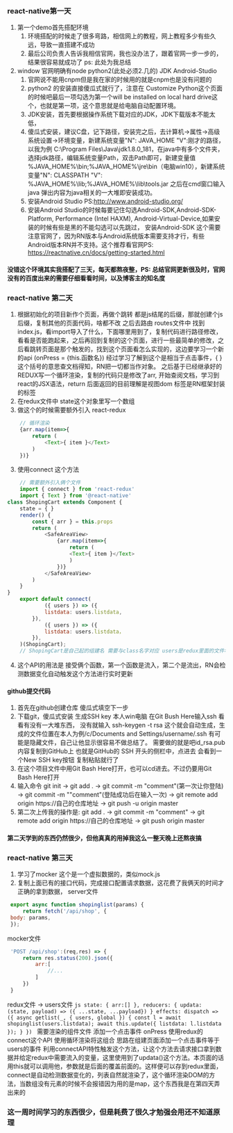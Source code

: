 ### react-native第一天
1. 第一个demo首先搭配环境
   1. 环境搭配的时候走了很多弯路，相信网上的教程，网上教程多少有些久远，导致一直搭建不成功
   2. 最后公司负责人告诉我相信官网，我也没办法了，跟着官网一步一步的，结果很容易就成功了
ps: 此处为我总结
2. window 官网明确有node python2(此处必须2.几的) JDK Android-Studio
   1. 官网说不能用cnpm但是我在家的时候用的就是cnpm也是没有问题的
   2. python2 的安装直接傻瓜式就行了，注意在 Customize Python这个页面的时候吧最后一项勾选为第一个will be installed on local hard drive这个，也就是第一项，这个意思就是给电脑自动配置环境。
   3. JDK安装，首先要根据操作系统下载对应的JDK，JDK下载版本不能太低，
   4. 傻瓜式安装，建议C盘，记下路径，安装完之后，去计算机->属性->高级系统设置->环境变量，新建系统变量"N": JAVA_HOME "V":刚才的路径，以我为例 C:\Program Files\Java\jdk1.8.0_181，在java中有多个文件夹，选择jdk路径，编辑系统变量Path，双击Path即可，新建变量值 %JAVA_HOME%\bin;%JAVA_HOME%\jre\bin（电脑win10），新建系统变量"N": CLASSPATH "V": %JAVA_HOME%\lib;%JAVA_HOME%\lib\tools.jar 之后在cmd窗口输入java 弹出内容为java相关的一大堆即安装成功。
   5. 安装Android Studio PS:http://www.android-studio.org/
   6. 安装Android Studio的时候每要记住勾选Android-SDK,Android-SDK-Platform, Performance (Intel  HAXM), Android-Virtual-Device,如果安装的时候有些是黑的不能勾选可以先跳过，
安装Android-SDK 这个需要注意官网了，因为RN版本与Android系统版本需要支持才行，有些Android版本RN并不支持。这个推荐看官网PS: https://reactnative.cn/docs/getting-started.html
#### 没错这个环境其实我搭配了三天，每天都熬夜整，PS: 总结官网更新很及时，官网没有的百度出来的需要仔细看看时间，以及博客主的知名度

### react-native 第二天
1. 根据初始化的项目新作个页面，再做个跳转
	都是js结尾的后缀，那就创建个js后缀，复制其他的页面代码，啥都不改
之后去路由 routes文件中 找到index.js，看import导入了什么，下面哪里用到了，复制代码进行路径修改，看看是否能跑起来，之后再回到复制的这个页面，进行一些最简单的修改，之后看跳转页面是那个触发的，找到这个页面看怎么实现的，这边要学习一个新的api (onPress = {this.函数名})
经过学习了解到这个是相当于点击事件，{ }这个括号的意思查文档得知，RN把一切都当作对象。
之后基于已经继承好的REDUX写一个循环渲染，复制的代码只是修改了arr, 开始查阅文档，学习到react的JSX语法，return 后面返回的目前理解是视图dom <Text>标签是RN框架封装的标签 
 1. 在redux文件中 state这个对象里写一个数组
 2. 做这个的时候需要额外引入<Text> react-redux 
```js
    // 循环渲染
    {arr.map(item=>{
	    return (
		    <Text>{ item }</Text>
	    )
    })}
``` 
 3. 使用connect 这个方法
```js
    // 需要额外引入俩个文件
    import { connect } from 'react-redux'
    import { Text } from '@react-native'
class ShopingCart extends Component {
    state = { }
    render() {
        const { arr } = this.props
        return (
            <SafeAreaView> 
                {arr.map(item=>{
	                return (
		            <Text>{ item }</Text>
	                )
                })}
            </SafeAreaView>
        )
    }
}
    export default connect(
            ({ users }) => ({
            listdata: users.listdata,
        }),
            ({ users }) => ({
            listdata: users.listdata，
        }),
    )(ShopingCart);
    // ShopingCart是自己起的组建名 需要与class名字对应 users是redux里面的文件名字 <SafeAreaView>目前理解是一个跟组建，还没实际用到，不做了解
```
 4. 这个API的用法是 接受俩个函数，第一个函数是流入，第二个是流出，RN会检测数据变化自动触发这个方法进行实时更新
#### github提交代码
1. 首先在github创建仓库 傻瓜式填空下一步
2. 下载git，傻瓜式安装 生成SSH key 本人win电脑 在Git Bush Here输入ssh 看看有没有一大堆东西，
没有就输入 ssh-keygen -t rsa 这个就会自动生成，生成的文件位置在本人为例/c/Documents and Settings/username/.ssh 有可能是隐藏文件，自己让他显示很容易不做总结了。 需要做的就是吧id_rsa.pub内容复制到GitHub上 也就是GitHub的 SSH 开头的侧栏中，点进去 会看到一个New SSH key按钮 复制粘贴就行了
3. 在这个项目文件中用Git Bash Here打开，也可以cd进去。不过仍要用Git Bash Here打开
4. 输入命令 git init -> git add . -> git commit -m "comment"(第一次让你登陆) -> git commit -m ""comment"(登陆成功后在输入一次) -> git remote add origin https://自己的仓库地址 -> git push -u origin master 
5. 第二次上传我的操作是: git add . -> git commit -m "comment" -> git remote add origin https://自己的仓库地址 -> git push origin master
#### 第二天学到的东西仍然很少，但他真真的用掉我这么一整天晚上还熬夜搞

### react-native 第三天
 1. 学习了mocker 这个是一个虚拟数据的，类似mock.js
 2. 复制上面已有的接口代码，完成接口配置请求数据，这花费了我俩天的时间才正确的拿到数据，
   server文件
   ```js
    export async function shopinglist(params) {
        return fetch('/api/shop', {
    body: params,
    });
   ```
   mocker文件
   ```js
    'POST /api/shop':(req,res) => {
        return res.status(200).json({
            arr:[
                //...
            ]
        })
    }
   ```
   redux文件 -> users文件
    ```js
        state: {
            arr:[]
        },
        reducers: {
            updata: (state, payload) => ({ ...state, ...payload})
        }
        effects: dispatch => ({
            async getlist(_, { users, global }) {
                const l = await shopinglist(users.listdata);
                await this.update({ listdata: l.listdata });
            }
        })
    ```
    需要渲染的组件文件
      添加一个点击事件 onPress 使用redux的 connect这个API 使用循环渲染将这组合
      思路在组建页面添加一个点击事件等于 users的事件 利用connectAPI特性触发这个方法，让这个方法去请求接口拿到数据并给定redux中需要流入的变量，这里使用到了updata()这个方法。本页面的话用this就可以调用他，参数就是后面的覆盖前面的。这样便可以存到redux里面，connect是自动检测数据变化的，列表自然就渲染了，这个循环渲染DOM的方法，当数组没有元素的时候不会报错因为用的是map，这个东西我是在第四天弄出来的
### 这一周时间学习的东西很少，但是耗费了很久才勉强会用还不知道原理